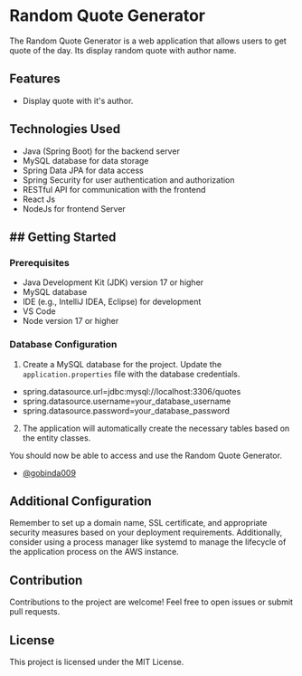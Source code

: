 # Random Quote Generator

The Random Quote Generator is a web application that allows users to get quote of the day. Its display random quote with author name.


## Features

- Display quote with it's author.


## Technologies Used
- Java (Spring Boot) for the backend server
- MySQL database for data storage
- Spring Data JPA for data access
- Spring Security for user authentication and authorization
- RESTful API for communication with the frontend
- React Js
- NodeJs for frontend Server
## ## Getting Started  

### Prerequisites
- Java Development Kit (JDK) version 17 or higher
- MySQL database
- IDE (e.g., IntelliJ IDEA, Eclipse) for development
- VS Code
- Node version 17 or higher

### Database Configuration
1. Create a MySQL database for the project. Update the `application.properties` file with the database credentials.

- spring.datasource.url=jdbc:mysql://localhost:3306/quotes
- spring.datasource.username=your_database_username
- spring.datasource.password=your_database_password

2. The application will automatically create the necessary tables based on the entity classes.


You should now be able to access and use the Random Quote Generator.

- [@gobinda009](https://github.com/gobinda009)

## Additional Configuration
Remember to set up a domain name, SSL certificate, and appropriate security measures based on your deployment requirements. Additionally, consider using a process manager like systemd to manage the lifecycle of the application process on the AWS instance.

## Contribution
Contributions to the project are welcome! Feel free to open issues or submit pull requests.

## License
This project is licensed under the MIT License.
